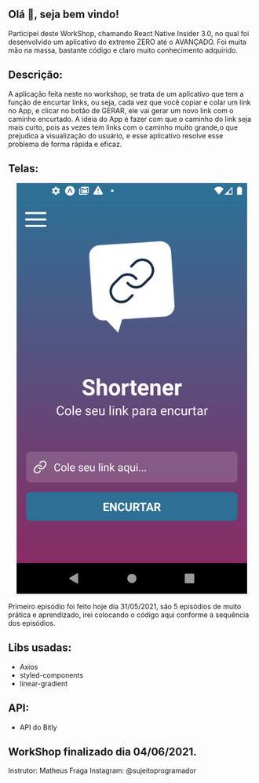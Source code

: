 ## Olá 👋, seja bem vindo!
Participei deste WorkShop, chamando React Native Insider 3.0, no qual foi desenvolvido um aplicativo do extremo ZERO até o AVANÇADO.
Foi muita mão na massa, bastante código e claro muito conhecimento adquirido.

## Descrição:
A aplicação feita neste no workshop, se trata de um aplicativo que tem a função de encurtar links, ou seja, cada vez que você copiar e colar um link no App, e clicar no botão de GERAR, ele vai gerar um novo link com o caminho encurtado. A ideia do App é fazer com que o caminho do link seja mais curto, pois as vezes tem links com o caminho muito grande,o que prejudica a visualização do usuário, e esse aplicativo resolve esse problema de forma rápida e eficaz.

## Telas:
<p align="center">
  <img width="470" src="src/assets/to_readme/Home.png">
</p>

Primeiro episódio foi feito hoje dia 31/05/2021, são 5 episódios
de muito prática e aprendizado, irei colocando o código aqui
conforme a sequência dos episódios.

## Libs usadas:
* Axios
* styled-components
* linear-gradient

## API:
* API do Bitly

## WorkShop finalizado dia 04/06/2021.

Instrutor: Matheus Fraga
Instagram: @sujeitoprogramador
